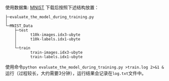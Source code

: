 使用数据集: [MNIST](http://yann.lecun.com/exdb/mnist/) 
下载后按照下述结构放置：

```
├─evaluate_the_model_during_training.py
│
└─MNIST_Data
    ├─test
    │      t10k-images.idx3-ubyte
    │      t10k-labels.idx1-ubyte
    │
    └─train
           train-images.idx3-ubyte
           train-labels.idx1-ubyte
```

使用命令`python evaluate_the_model_during_training.py >train.log 2>&1 &`运行（过程较长，大约需要3分钟），运行结果会记录在`log.txt`文件中。
